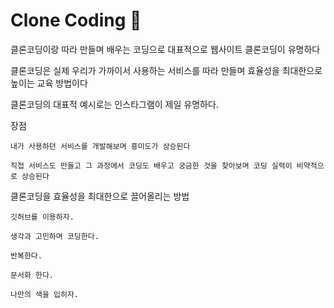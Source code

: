 # Clone Coding 🦴

클론코딩이랑 따라 만들며 배우는 코딩으로 대표적으로 웹사이트 클론코딩이 유명하다

클론코딩은 실제 우리가 가까이서 사용하는 서비스를 따라 만들며 효율성을 최대한으로 높이는 교육 방법이다

클론코딩의 대표적 예시로는 인스타그램이 제일 유명하다.

장점

```
내가 사용하던 서비스를 개발해보며 흥미도가 상승된다

직접 서비스도 만들고 그 과정에서 코딩도 배우고 궁금한 것을 찾아보며 코딩 실력이 비약적으로 상승된다
```

클론코딩을 효율성을 최대한으로 끌어올리는 방법
```
깃허브를 이용하자.

생각과 고민하며 코딩한다.

반복한다.

문서화 한다.

나만의 색을 입히자.
```